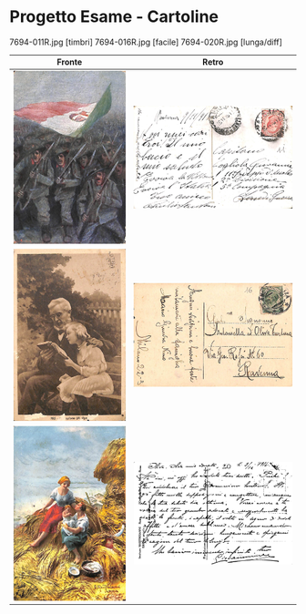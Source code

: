 # Progetto Esame - Cartoline
7694-011R.jpg [timbri]
7694-016R.jpg [facile]
7694-020R.jpg [lunga/diff]

| Fronte | Retro |
| --- | --- |
| ![timbriFronte](7694-011F.jpg) | ![timbriRetro](7694-011R.jpg) |
| ![facileFronte](7694-016F.jpg) | ![facileRetro](7694-016R.jpg) |
| ![diffFronte](7694-020F.jpg) | ![diffRetro](7694-020R.jpg) |